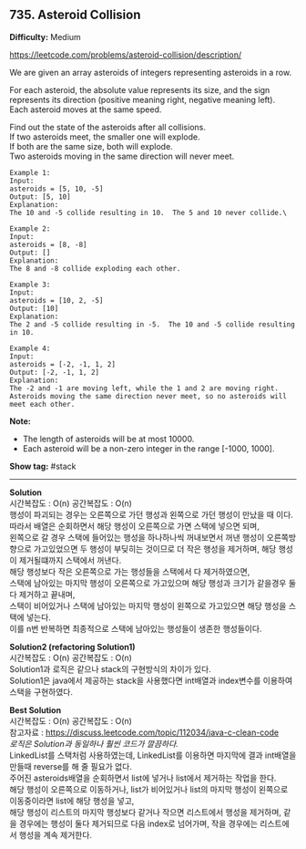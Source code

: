 ## 735. Asteroid Collision

**Difficulty:** Medium

https://leetcode.com/problems/asteroid-collision/description/

We are given an array asteroids of integers representing asteroids in a row. <br/>

For each asteroid, the absolute value represents its size, and the sign represents its direction (positive meaning right, negative meaning left). <br/>
Each asteroid moves at the same speed. <br/>

Find out the state of the asteroids after all collisions. <br/>
If two asteroids meet, the smaller one will explode. <br/>
If both are the same size, both will explode. <br/>
Two asteroids moving in the same direction will never meet. <br/>

```
Example 1:
Input: 
asteroids = [5, 10, -5]
Output: [5, 10]
Explanation: 
The 10 and -5 collide resulting in 10.  The 5 and 10 never collide.\

Example 2:
Input: 
asteroids = [8, -8]
Output: []
Explanation: 
The 8 and -8 collide exploding each other.

Example 3:
Input: 
asteroids = [10, 2, -5]
Output: [10]
Explanation: 
The 2 and -5 collide resulting in -5.  The 10 and -5 collide resulting in 10.

Example 4:
Input: 
asteroids = [-2, -1, 1, 2]
Output: [-2, -1, 1, 2]
Explanation: 
The -2 and -1 are moving left, while the 1 and 2 are moving right.
Asteroids moving the same direction never meet, so no asteroids will meet each other.

```

**Note:** 
* The length of asteroids will be at most 10000.
* Each asteroid will be a non-zero integer in the range [-1000, 1000].

**Show tag:** \#stack

--------------------------------------

**Solution** <br/>
시간복잡도 : O(n) 공간복잡도 : O(n) <br/>
행성이 파괴되는 경우는 오른쪽으로 가던 행성과 왼쪽으로 가던 행성이 만났을 때 이다. <br/>
따라서 배열은 순회하면서 해당 행성이 오른쪽으로 가면 스택에 넣으면 되며, <br/>
왼쪽으로 갈 경우 스택에 들어있는 행성을 하나하나씩 꺼내보면서 꺼낸 행성이 오른쪽방향으로 가고있었으면 두 행성이 부딪히는 것이므로 더 작은 행성을 제거하며, 해당 행성이 제거될떄까지 스택에서 꺼낸다. <br/>
해당 행성보다 작은 오른쪽으로 가는 행성들을 스택에서 다 제거하였으면, <br/>
스택에 남아있는 마지막 행성이 오른쪽으로 가고있으며 해당 행성과 크기가 같을경우 둘다 제거하고 끝내며, <br/>
스택이 비어있거나 스택에 남아있는 마지막 행성이 왼쪽으로 가고있으면 해당 행성을 스택에 넣는다. <br/>
이를 n번 반복하면 최종적으로 스택에 남아있는 행성들이 생존한 행성들이다.

**Solution2 (refactoring Solution1)** <br/>
시간복잡도 : O(n) 공간복잡도 : O(n) <br/>
Solution1과 로직은 같으나 stack의 구현방식의 차이가 있다. <br/>
Solution1은 java에서 제공하는 stack을 사용했다면 int배열과 index변수를 이용하여 스택을 구현하였다. <br/>

**Best Solution** <br/>
시간복잡도 : O(n) 공간복잡도 : O(n) <br/>
참고자료 : https://discuss.leetcode.com/topic/112034/java-c-clean-code <br/>
_로직은 Solution과 동일하나 훨씬 코드가 깔끔하다._ <br/>
LinkedList를 스택처럼 사용하였는데, LinkedList를 이용하면 마지막에 결과 int배열을 만들때 reverse를 해 줄 필요가 없다. <br/>
주어진 asteroids배열을 순회하면서 list에 넣거나 list에서 제거하는 작업을 한다. <br/>
해당 행성이 오른쪽으로 이동하거나, list가 비어있거나 list의 마지막 행성이 왼쪽으로 이동중이라면 list에 해당 행성을 넣고, <br/>
해당 행성이 리스트의 마지막 행성보다 같거나 작으면 리스트에서 행성을 제거하며, 같을 경우에는 행성이 둘다 제거되므로 다음 index로 넘어가며, 작을 경우에는 리스트에서 행성을 계속 제거한다. <br/>